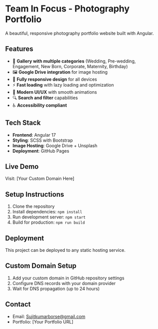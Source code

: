 # Team In Focus - Photography Portfolio

A beautiful, responsive photography portfolio website built with Angular.

## Features

- 📸 **Gallery with multiple categories** (Wedding, Pre-wedding, Engagement, New Born, Corporate, Maternity, Birthday)
- 🖼️ **Google Drive integration** for image hosting
- 📱 **Fully responsive design** for all devices
- ⚡ **Fast loading** with lazy loading and optimization
- 🎨 **Modern UI/UX** with smooth animations
- 🔍 **Search and filter** capabilities
- ♿ **Accessibility compliant**

## Tech Stack

- **Frontend**: Angular 17
- **Styling**: SCSS with Bootstrap
- **Image Hosting**: Google Drive + Unsplash
- **Deployment**: GitHub Pages

## Live Demo

Visit: [Your Custom Domain Here]

## Setup Instructions

1. Clone the repository
2. Install dependencies: `npm install`
3. Run development server: `npm start`
4. Build for production: `npm run build`

## Deployment

This project can be deployed to any static hosting service.

## Custom Domain Setup

1. Add your custom domain in GitHub repository settings
2. Configure DNS records with your domain provider
3. Wait for DNS propagation (up to 24 hours)

## Contact

- Email: Sujitkumarborse@gmail.com
- Portfolio: [Your Portfolio URL]
